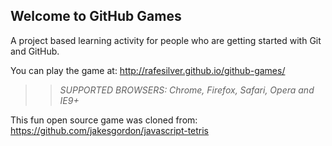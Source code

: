 ## Welcome to GitHub Games

A project based learning activity for people who are getting started with Git and GitHub.

You can play the game at: http://rafesilver.github.io/github-games/

>> _*SUPPORTED BROWSERS*: Chrome, Firefox, Safari, Opera and IE9+_

This fun open source game was cloned from: https://github.com/jakesgordon/javascript-tetris
